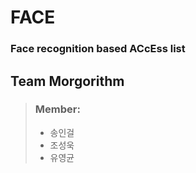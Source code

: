 # FACE
### **F**ace recognition based **AC**c**E**ss list

## Team Morgorithm

> ### Member:
>- 송인걸
>- 조성욱
>- 유영균